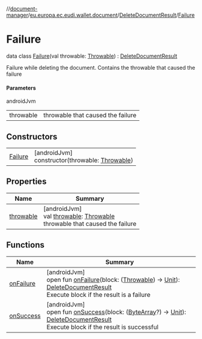 //[document-manager](../../../../index.md)/[eu.europa.ec.eudi.wallet.document](../../index.md)/[DeleteDocumentResult](../index.md)/[Failure](index.md)

# Failure

data class [Failure](index.md)(val throwable: [Throwable](https://kotlinlang.org/api/latest/jvm/stdlib/kotlin/-throwable/index.html)) : [DeleteDocumentResult](../index.md)

Failure while deleting the document. Contains the throwable that caused the failure

#### Parameters

androidJvm

| | |
|---|---|
| throwable | throwable that caused the failure |

## Constructors

| | |
|---|---|
| [Failure](-failure.md) | [androidJvm]<br>constructor(throwable: [Throwable](https://kotlinlang.org/api/latest/jvm/stdlib/kotlin/-throwable/index.html)) |

## Properties

| Name                      | Summary                                                                                                                                                                    |
|---------------------------|----------------------------------------------------------------------------------------------------------------------------------------------------------------------------|
| [throwable](throwable.md) | [androidJvm]<br>val [throwable](throwable.md): [Throwable](https://kotlinlang.org/api/latest/jvm/stdlib/kotlin/-throwable/index.html)<br>throwable that caused the failure |

## Functions

| Name | Summary |
|---|---|
| [onFailure](../on-failure.md) | [androidJvm]<br>open fun [onFailure](../on-failure.md)(block: ([Throwable](https://kotlinlang.org/api/latest/jvm/stdlib/kotlin/-throwable/index.html)) -&gt; [Unit](https://kotlinlang.org/api/latest/jvm/stdlib/kotlin/-unit/index.html)): [DeleteDocumentResult](../index.md)<br>Execute block if the result is a failure |
| [onSuccess](../on-success.md) | [androidJvm]<br>open fun [onSuccess](../on-success.md)(block: ([ByteArray](https://kotlinlang.org/api/latest/jvm/stdlib/kotlin/-byte-array/index.html)?) -&gt; [Unit](https://kotlinlang.org/api/latest/jvm/stdlib/kotlin/-unit/index.html)): [DeleteDocumentResult](../index.md)<br>Execute block if the result is successful |
